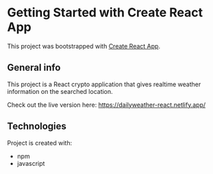 # Getting Started with Create React App

This project was bootstrapped with [Create React App](https://github.com/facebook/create-react-app).

## General info

This project is a React crypto application that gives realtime weather information on the searched location.

Check out the live version here: https://dailyweather-react.netlify.app/

## Technologies

Project is created with:

- npm
- javascript
